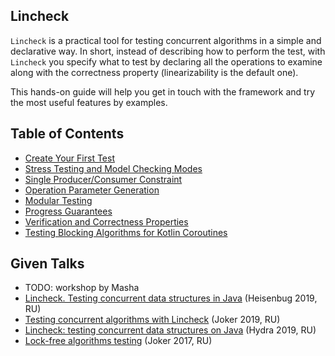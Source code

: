 [//]: # (title: Lincheck guide)

## Lincheck 
`Lincheck` is a practical tool for testing concurrent algorithms in a simple and declarative way. In short, instead of describing how to perform the test, with `Lincheck` you specify what to test by declaring all the operations to examine along with the correctness property (linearizability is the default one).

This hands-on guide will help you get in touch with the framework and try the most useful features by examples.

## Table of Contents

* [Create Your First Test](introduction.md)
* [Stress Testing and Model Checking Modes](testing-strategies.md)
* [Single Producer/Consumer Constraint](constraints.md)
* [Operation Parameter Generation](parameter-generation.md)
* [Modular Testing](modular-testing.md)
* [Progress Guarantees](progress-guarantees.md)
* [Verification and Correctness Properties](verification.md)
* [Testing Blocking Algorithms for Kotlin Coroutines](blocking-data-structures.md)

## Given Talks

* TODO: workshop by Masha
* [Lincheck. Testing concurrent data structures in Java](https://www.youtube.com/watch?v=YAb7YoEd6mM) (Heisenbug 2019, RU)
* [Testing concurrent algorithms with Lincheck](https://nkoval.com/talks/#lincheck-joker-2019) (Joker 2019, RU)
* [Lincheck: testing concurrent data structures on Java](https://nkoval.com/talks/#lincheck-hydra-2019) (Hydra 2019, RU)
* [Lock-free algorithms testing](https://nkoval.com/talks/#lock_free_algorithms_testing) (Joker 2017, RU)